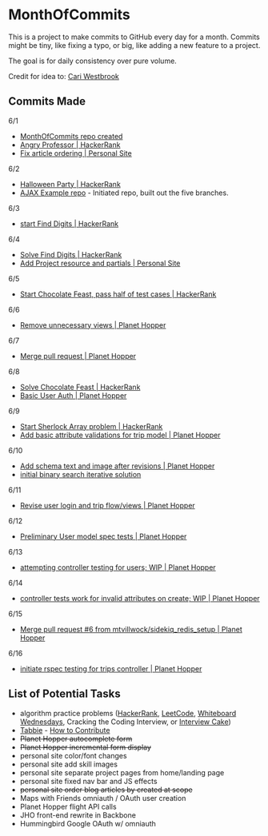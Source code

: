 # MonthOfCommits

This is a project to make commits to GitHub every day for a month. Commits might be tiny, like fixing a typo, or big, like adding a new feature to a project.

The goal is for daily consistency over pure volume.

Credit for idea to: [Cari Westbrook](https://github.com/cariwest/MonthOfCommits)

## Commits Made

6/1
- [MonthOfCommits repo created](https://github.com/mtvillwock/MonthOfCommits)
- [Angry Professor | HackerRank](https://github.com/mtvillwock/algorithms-practice/commit/d74686a477771316917aae05660cfd35844eecdb)
- [Fix article ordering | Personal Site](https://github.com/mtvillwock/rails-blog/commit/9b4657adab1285a1619575d400b49fd43721be59)

6/2
- [Halloween Party | HackerRank](https://github.com/mtvillwock/algorithms-practice/commit/3ea4eabefb61174e8395b8676d0bffe0645f1560)
- [AJAX Example repo](https://github.com/mtvillwock/ajax-example/commit/e158ca5ad0620a398ba6b5d5da66e5961ee391b2) - Initiated repo, built out the five branches.

6/3
- [start Find Digits | HackerRank](https://github.com/mtvillwock/algorithms-practice/commit/6bec18ac7c6d2f55a2b19ba202d5cf270066191b)

6/4
- [Solve Find Digits | HackerRank](https://github.com/mtvillwock/algorithms-practice/commit/60c899b2cb68cf62abb257d3fa92058e525ddfb2)
- [Add Project resource and partials | Personal Site](https://github.com/mtvillwock/rails-blog/commit/57cf4445497b2d5f35c402d5edfec01b1d8192ee)

6/5
- [Start Chocolate Feast, pass half of test cases | HackerRank](https://github.com/mtvillwock/algorithms-practice/commit/88ff9dbc8ec8552dc739d86b36938dbedc023173)

6/6
- [Remove unnecessary views | Planet Hopper](https://github.com/mtvillwock/planet-hopper/commit/6960ab3fd777747faac792576a9ab6ff4ed6faaa)

6/7
- [Merge pull request | Planet Hopper](https://github.com/mtvillwock/planet-hopper/commit/f9aedd3bde2f5673d46fccac676463a9ced40004)

6/8
- [Solve Chocolate Feast | HackerRank](https://github.com/mtvillwock/algorithms-practice/commit/27fd58200ca972929a1d8a8923a586eb1bed17eb)
- [Basic User Auth | Planet Hopper](https://github.com/mtvillwock/planet-hopper/commit/b0a8aabdbac88e7beb098df74059b23b0ceef8ed)

6/9
- [Start Sherlock Array problem | HackerRank](https://github.com/mtvillwock/algorithms-practice/commit/bd4e65ebb665ddb0f5dc73fba4de3adeacc3ba57)
- [Add basic attribute validations for trip model | Planet Hopper](https://github.com/mtvillwock/planet-hopper/commit/13019cd4265db7a956bbdf29ae12b44bf5803ffd)

6/10
- [Add schema text and image after revisions | Planet Hopper](https://github.com/mtvillwock/planet-hopper/commit/02bc768760c910a7e1ca0642339ff5c621293a95)
- [initial binary search iterative solution](https://github.com/mtvillwock/algorithms-practice/commit/d114032f6e94a507f3ec2c674a02335a446c5b06)

6/11
- [Revise user login and trip flow/views | Planet Hopper](https://github.com/mtvillwock/planet-hopper/commit/d3a11bec87738ed964652a5928c4b1527f23d9a6)

6/12
- [Preliminary User model spec tests | Planet Hopper](https://github.com/mtvillwock/planet-hopper/commit/c6e79988e7a0801dc63316b66fef1121b6506271)

6/13
- [attempting controller testing for users; WIP | Planet Hopper](https://github.com/mtvillwock/planet-hopper/commit/4c51ba7efb4b988cc45314348871c29589778b6a)

6/14
- [controller tests work for invalid attributes on create; WIP | Planet Hopper](https://github.com/mtvillwock/planet-hopper/commit/0472f1c7b115c675263af5ca3f95e36fc978f0a4)

6/15
- [Merge pull request #6 from mtvillwock/sidekiq_redis_setup | Planet Hopper](https://github.com/mtvillwock/planet-hopper/commit/edf2bbd0100fb31ad0af81d619e70372f77fc7c1)

6/16
- [initiate rspec testing for trips controller | Planet Hopper](https://github.com/mtvillwock/planet-hopper/commit/0193173a044a29af6f634caa39d39f435d9b9453)

## List of Potential Tasks

- algorithm practice problems ([HackerRank](https://www.hackerrank.com/challenges), [LeetCode](https://leetcode.com/problemset/algorithms/), [Whiteboard Wednesdays](https://github.com/adowns01/Intro-to-Whiteboarding-DBC), Cracking the Coding Interview, or [Interview Cake](https://www.interviewcake.com/))
- [Tabbie](https://github.com/jariz/tabbie) - [How to Contribute](https://github.com/jariz/tabbie/blob/master/CONTRIBUTING.md)
- ~~Planet Hopper autocomplete form~~
- ~~Planet Hopper incremental form display~~
- personal site color/font changes
- personal site add skill images
- personal site separate project pages from home/landing page
- personal site fixed nav bar and JS effects
- ~~personal site order blog articles by created at scope~~
- Maps with Friends omniauth / OAuth user creation
- Planet Hopper flight API calls
- JHO front-end rewrite in Backbone
- Hummingbird Google OAuth w/ omniauth
